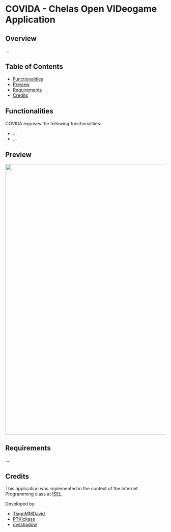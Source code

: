 # COVIDA - Chelas Open VIDeogame Application

## Overview
...

## Table of Contents
- [Functionalities](#functionalities)
- [Preview](#preview)
- [Requirements](#requirements)
- [Credits](#credits)

## Functionalities
COVIDA exposes the following functionalities:
- ...
- ...

## Preview
<img src="resources/app-preview.png" width="850">

## Requirements
...

## Credits
This application was implemented in the context of the Internet Programming class at [ISEL](https://www.isel.pt/).

Developed by:
* [TiagoMMDavid](https://github.com/TiagoMMDavid)
* [PTKickass](https://github.com/PTKickass)
* [dvsshadow](https://github.com/dvsshadow)